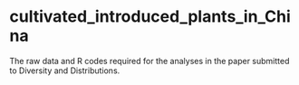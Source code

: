 # cultivated_introduced_plants_in_China
The raw data and R codes required for the analyses in the paper submitted to Diversity and Distributions.
